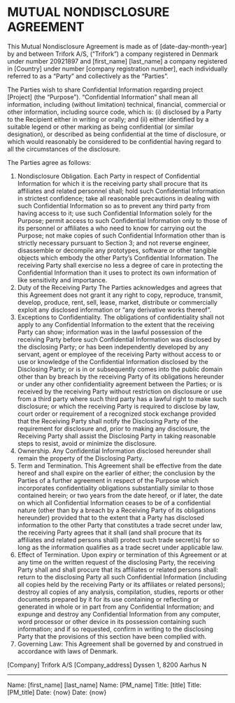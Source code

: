 # MUTUAL NONDISCLOSURE AGREEMENT

This Mutual Nondisclosure Agreement is made as of [date-day-month-year] by and between Trifork A/S, (“Trifork”) a company registered in Denmark under number 20921897 and 
[first_name] [last_name] a company registered in [Country] under number [company registration number], each individually referred to as a “Party” and collectively as the “Parties”.

The Parties wish to share Confidential Information regarding project [Project] (the “Purpose”). “Confidential Information” shall mean all information, including (without limitation) technical, financial, commercial or other information, including source code, which is:
(i)	disclosed by a Party to the Recipient either in writing or orally; and 
(ii)	either identified by a suitable legend or other marking as being confidential (or similar designation), or described as being confidential at the time of disclosure, or which would reasonably be considered to be confidential having regard to all the circumstances of the disclosure. 

The Parties agree as follows:
1.	 Nondisclosure Obligation. Each Party in respect of Confidential Information for which it is the receiving party shall procure that its affiliates and related personnel shall; hold such Confidential Information in strictest confidence; take all reasonable precautions in dealing with such Confidential Information so as to prevent any third party from having access to it; use such Confidential Information solely for the Purpose; permit access to such Confidential Information only to those of its personnel or affiliates a who need to know for carrying out the Purpose; not make copies of such Confidential Information other than is strictly necessary pursuant to Section 3; and not reverse engineer, disassemble or decompile any prototypes, software or other tangible objects which embody the other Party’s Confidential Information. The receiving Party shall exercise no less a degree of care in protecting the Confidential Information than it uses to protect its own information of like sensitivity and importance. 
2.	 Duty of the Receiving Party
The Parties acknowledges and agrees that this Agreement does not grant it any right to copy, reproduce, transmit, develop, produce, rent, sell, lease, market, distribute or commercially exploit any disclosed information or “any derivative works thereof”.
3.	 Exceptions to Confidentiality. The obligations of confidentiality shall not apply to any Confidential Information to the extent that the receiving Party can show; information was in the lawful possession of the receiving Party before such Confidential Information was disclosed by the disclosing Party; or has been independently developed by any servant, agent or employee of the receiving Party without access to or use or knowledge of the Confidential Information disclosed by the Disclosing Party; or is in or subsequently comes into the public domain other than by breach by the receiving Party of its obligations hereunder or under any other confidentiality agreement between the Parties; or is received by the receiving Party without restriction on disclosure or use from a third party where such third party has a lawful right to make such disclosure; or which the receiving Party is required to disclose by law, court order or requirement of a recognized stock exchange provided that the Receiving Party shall notify the Disclosing Party of the requirement for disclosure and, prior to making any disclosure, the Receiving Party shall assist the Disclosing Party in taking reasonable steps to resist, avoid or minimize the disclosure. 
4.	 Ownership. Any Confidential Information disclosed hereunder shall remain the property of the Disclosing Party. 
5.	 Term and Termination. This Agreement shall be effective from the date hereof and shall expire on the earlier of either; the conclusion by the Parties of a further agreement in respect of the Purpose which incorporates confidentiality obligations substantially similar to those contained herein; or two years from the date hereof, or if later, the date on which all Confidential Information ceases to be of a confidential nature (other than by a breach by a Receiving Party of its obligations hereunder) provided that to the extent that a Party has disclosed information to the other Party that constitutes a trade secret under law, the receiving Party agrees that it shall (and shall procure that its affiliates and related persons shall) protect such trade secret(s) for so long as the information qualifies as a trade secret under applicable law.
6.	  Effect of Termination. Upon expiry or termination of this Agreement or at any time on the written request of the disclosing Party, the receiving Party shall and shall procure that its affiliates or related persons shall: return to the disclosing Party all such Confidential Information (including all copies held by the receiving Party or its affiliates or related persons); destroy all copies of any analysis, compilation, studies, reports or other documents prepared by it for its use containing or reflecting or generated in whole or in part from any Confidential Information; and expunge and destroy any Confidential Information from any computer, word processor or other device in its possession containing such information; and if so requested, confirm in writing to the disclosing Party that the provisions of this section have been complied with. 
7.	 Governing Law: This Agreement shall be governed by and construed in accordance with laws of Denmark.



[Company]   								Trifork A/S
[Company_address]							Dyssen 1, 8200 Aarhus N


_____________________________				___________________________
Name: [first_name] [last_name]				Name: [PM_name]
Title: [title]								Title: [PM_title]
Date: {now}									Date: {now} 
